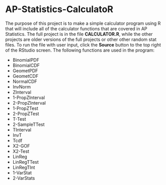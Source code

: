 # AP-Statistics-CalculatoR

The purpose of this project is to make a simple calculator program using R that will include all of the calculator functions that are covered in AP Statistics. The full project is in the file **CALCULATOR.R**, while the other projects are older versions of the full projects or other other random stat files. To run the file with user input, click the **Source** button to the top right of the RStudio screen. The following functions are used in the program: 

* BinomialPDF
* BinomialCDF
* GeometPDF
* GeometCDF
* NormalCDF
* InvNorm
* ZInterval
* 1-PropZInterval
* 2-PropZInterval
* 1-PropZTest
* 2-PropZTest
* T-Test
* 2-SampleTTest
* TInterval
* InvT
* Tcdf
* X2-GOF
* X2-Test
* LinReg<br>
* LinRegTTest
* LinRegTInt
* 1-VarStat
* 2-VarStats
